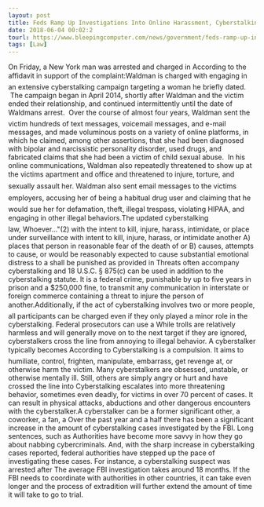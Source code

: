 ```yaml
---
layout: post
title: Feds Ramp Up Investigations Into Online Harassment, Cyberstalking & Threats
date: 2018-06-04 00:02:2
tourl: https://www.bleepingcomputer.com/news/government/feds-ramp-up-investigations-into-online-harassment-cyberstalking-and-threats/
tags: [Law]
---
```

On Friday, a New York man was arrested and charged in According to the affidavit in support of the complaint:Waldman is charged with engaging in an extensive cyberstalking campaign targeting a woman he briefly dated.  The campaign began in April 2014, shortly after Waldman and the victim ended their relationship, and continued intermittently until the date of Waldmans arrest.  Over the course of almost four years, Waldman sent the victim hundreds of text messages, voicemail messages, and e-mail messages, and made voluminous posts on a variety of online platforms, in which he claimed, among other assertions, that she had been diagnosed with bipolar and narcissistic personality disorder, used drugs, and fabricated claims that she had been a victim of child sexual abuse.  In his online communications, Waldman also repeatedly threatened to show up at the victims apartment and office and threatened to injure, torture, and sexually assault her. Waldman also sent email messages to the victims employers, accusing her of being a habitual drug user and claiming that he would sue her for defamation, theft, illegal trespass, violating HIPAA, and engaging in other illegal behaviors.The updated cyberstalking law, Whoever..."(2) with the intent to kill, injure, harass, intimidate, or place under surveillance with intent to kill, injure, harass, or intimidate another A) places that person in reasonable fear of the death of or B) causes, attempts to cause, or would be reasonably expected to cause substantial emotional distress to a shall be punished as provided in Threats often accompany cyberstalking and 18 U.S.C. § 875(c) can be used in addition to the cyberstalking statute. It is a federal crime, punishable by up to five years in prison and a $250,000 fine, to transmit any communication in interstate or foreign commerce containing a threat to injure the person of another.Additionally, if the act of cyberstalking involves two or more people, all participants can be charged even if they only played a minor role in the cyberstalking. Federal prosecutors can use a While trolls are relatively harmless and will generally move on to the next target if they are ignored, cyberstalkers cross the line from annoying to illegal behavior. A cyberstalker typically becomes According to Cyberstalking is a compulsion. It aims to humiliate, control, frighten, manipulate, embarrass, get revenge at, or otherwise harm the victim. Many cyberstalkers are obsessed, unstable, or otherwise mentally ill. Still, others are simply angry or hurt and have crossed the line into Cyberstalking escalates into more threatening behavior, sometimes even deadly, for victims in over 70 percent of cases. It can result in physical attacks, abductions and other dangerous encounters with the cyberstalker.A cyberstalker can be a former significant other, a coworker, a fan, a Over the past year and a half there has been a significant increase in the amount of cyberstalking cases investigated by the FBI. Long sentences, such as Authorities have become more savvy in how they go about nabbing cybercriminals. And, with the sharp increase in cyberstalking cases reported, federal authorities have stepped up the pace of investigating these cases. For instance, a cyberstalking suspect was arrested after The average FBI investigation takes around 18 months. If the FBI needs to coordinate with authorities in other countries, it can take even longer and the process of extradition will further extend the amount of time it will take to go to trial.